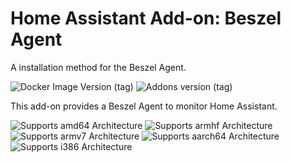 # Home Assistant Add-on: Beszel Agent

A installation method for the Beszel Agent.

![Docker Image Version (tag)](https://img.shields.io/docker/v/henrygd/beszel-agent/0.13.1?style=flat-square&label=Bezel%20version)
![Addons version (tag)](https://img.shields.io/badge/version-v0.8.0-orange.svg?style=flat-square&label=HA%20addon%20version)


This add-on provides a Beszel Agent to monitor Home Assistant.


![Supports amd64 Architecture][amd64-shield] ![Supports armhf Architecture][armhf-shield] ![Supports armv7 Architecture][armv7-shield] 
![Supports aarch64 Architecture][aarch64-shield] ![Supports i386 Architecture][i386-shield]


[amd64-shield]: https://img.shields.io/badge/amd64-yes-green.svg?style=flat-square
[armhf-shield]: https://img.shields.io/badge/armhf-yes-green.svg?style=flat-square
[armv7-shield]: https://img.shields.io/badge/armv7-yes-green.svg?style=flat-square
[aarch64-shield]: https://img.shields.io/badge/aarch64-no-red.svg?style=flat-square
[i386-shield]: https://img.shields.io/badge/i386-no-red.svg?style=flat-square